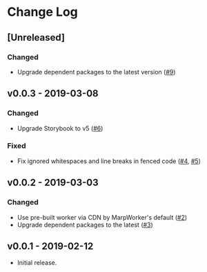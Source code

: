 # Change Log

## [Unreleased]

### Changed

- Upgrade dependent packages to the latest version ([#9](https://github.com/marp-team/marp-react/pull/9))

## v0.0.3 - 2019-03-08

### Changed

- Upgrade Storybook to v5 ([#6](https://github.com/marp-team/marp-react/pull/6))

### Fixed

- Fix ignored whitespaces and line breaks in fenced code ([#4](https://github.com/marp-team/marp-react/issues/4), [#5](https://github.com/marp-team/marp-react/pull/5))

## v0.0.2 - 2019-03-03

### Changed

- Use pre-built worker via CDN by MarpWorker's default ([#2](https://github.com/marp-team/marp-react/pull/2))
- Upgrade dependent packages to the latest ([#3](https://github.com/marp-team/marp-react/pull/3))

## v0.0.1 - 2019-02-12

- Initial release.
